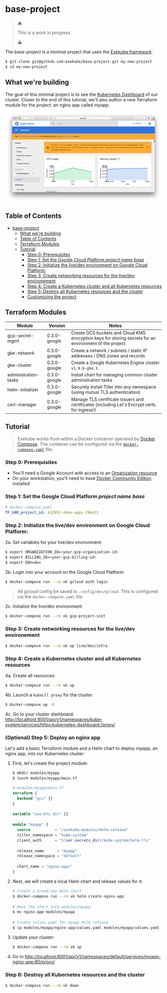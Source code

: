 # base-project

> :warning:
>
> This is a work in progress
>
> :warning:

The *base-project* is a minimal project that uses the [Exekube framework](https://github.com/exekube/exekube).

```sh
$ git clone git@github.com:exekube/base-project.git my-new-project
$ cd my-new-project
```

## What we're building

The goal of this minimal project is to see the [Kubernetes Dashboard](https://github.com/kubernetes/dashboard) of our cluster. Closer to the end of this tutorial, we'll also author a new Terraform module for the project: an nginx app called *myapp*.

<p align="center">
  <img src="/screenshot.png" alt="The final result of the tutorial: nothing (a Kubernetes dashboard)."/>
</p>

## Table of Contents

<!-- TOC depthFrom:1 depthTo:6 withLinks:1 updateOnSave:1 orderedList:0 -->

- [base-project](#base-project)
	- [What we're building](#what-were-building)
	- [Table of Contents](#table-of-contents)
	- [Terraform Modules](#terraform-modules)
	- [Tutorial](#tutorial)
		- [Step 0: Prerequisites](#step-0-prerequisites)
		- [Step 1: Set the Google Cloud Platform *project name base*](#step-1-set-the-google-cloud-platform-project-name-base)
		- [Step 2: Initialize the live/dev environment on Google Cloud Platform:](#step-2-initialize-the-livedev-environment-on-google-cloud-platform)
		- [Step 3: Create networking resources for the live/dev environement](#step-3-create-networking-resources-for-the-livedev-environement)
		- [Step 4: Create a Kubernetes cluster and all Kubernetes resources](#step-4-create-a-kubernetes-cluster-and-all-kubernetes-resources)
		- [Step 5: Destroy all Kubernetes resources and the cluster](#step-5-destroy-all-kubernetes-resources-and-the-cluster)
		- [Customizing the project](#customizing-the-project)

<!-- /TOC -->

## Terraform Modules

| Module | Version | Notes |
| --- | --- | --- |
| gcp-secret-mgmt | 0.3.0-google | Create GCS buckets and Cloud KMS encryption keys for storing secrets for an environment of the project |
| gke-network | 0.3.0-google | Create a network / subnets / static IP addresses / DNS zones and records |
| gke-cluster | 0.3.0-google | Create a Google Kubernetes Engine cluster `v1.9.6-gke.1`  |
| administration-tasks | 0.3.0-google | Install chart for managing common cluster administration tasks  |
| helm-initializer | 0.3.0-google | Securely install Tiller into any namespace (using mutual TLS authentication)  |
| cert-manager | 0.3.0-google | Manage TLS certificate issuers and certificates (including Let's Encrypt certs for ingress!) |

## Tutorial

> Exekube works from within a Docker container operated by [Docker Compose](https://docs.docker.com/compose/compose-file/). The container can be configured via the [`docker-compose.yaml`](https://github.com/exekube/base-project/blob/master/docker-compose.yaml) file.

### Step 0: Prerequisites

- You'll need a Google Account with access to an [Organization resource](https://cloud.google.com/resource-manager/docs/quickstart-organizations)
- On your workstation, you'll need to have [Docker Community Edition](https://www.docker.com/community-edition) installed

### Step 1: Set the Google Cloud Platform *project name base*

```yaml
# docker-compose.yaml
TF_VAR_project_id: ${ENV}-demo-apps-296e23
```

### Step 2: Initialize the live/dev environment on Google Cloud Platform:

2a. Set variables for your live/dev environment:

```sh
$ export ORGANIZATION_ID=<your-gcp-organization-id>
$ export BILLING_ID=<your-gcp-billing-id>
$ export ENV=dev
```

2b. Login into your account on the Google Cloud Platform:

```sh
$ docker-compose run --rm xk gcloud auth login
```

> All gcloud config be saved to `.config/dev/gcloud`. This is configured via the `docker-compose.yaml` file.

2c. Initialize the live/dev environment:

```sh
$ docker-compose run --rm xk gcp-project-init
```

### Step 3: Create networking resources for the live/dev environement

```sh
$ docker-compose run --rm xk up live/dev/infra
```

### Step 4: Create a Kubernetes cluster and all Kubernetes resources

4a. Create all resources:

```sh
$ docker-compose run --rm xk up
```

4b. Launch a `kubectl proxy` for the cluster:

```sh
$ docker-compose up -d
```

4c. Go to your cluster dashboard: <http://localhost:8001/api/v1/namespaces/kube-system/services/https:kubernetes-dashboard:/proxy/>

### (Optional) Step 5: Deploy an nginx app

Let's add a basic Terraform module and a Helm chart to deploy *myapp*, an nginx app, into our Kubernetes cluster:

1. First, let's create the project module:
    ```sh
    $ mkdir modules/myapp
    $ touch modules/myapp/main.tf
    ```
    ```tf
    # modules/myapp/main.tf
    terraform {
      backend "gcs" {}
    }

    variable "secrets_dir" {}

    module "myapp" {
      source           = "/exekube-modules/helm-release"
      tiller_namespace = "kube-system"
      client_auth      = "${var.secrets_dir}/kube-system/helm-tls"

      release_name      = "myapp"
      release_namespace = "default"

      chart_name = "nginx-app/"
    }
    ```

2. Next, we will create a local Helm chart and release values for it:

    ```sh
    # Create a brand-new Helm chart
    $ docker-compose run --rm xk helm create nginx-app

    # Move the chart into modules/myapp
    $ mv nginx-app modules/myapp

    # Create values.yaml for myapp Helm release
    $ cp modules/myapp/nginx-app/values.yaml modules/myapp/values.yaml
    ```

3. Update your cluster:
    ```sh
    $ docker-compose run --rm xk up
    ```

4. Go to <http://localhost:8001/api/v1/namespaces/default/services/myapp-nginx-app:80/proxy/>

### Step 6: Destroy all Kubernetes resources and the cluster

```sh
$ docker-compose run --rm xk down
```

